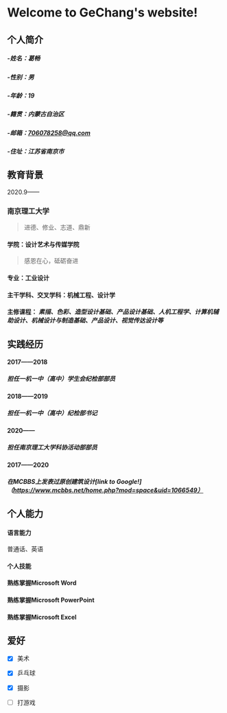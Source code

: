 # Welcome to GeChang's website!

## 个人简介
##### -姓名：葛畅
##### -性别：男
##### -年龄：19
##### -籍贯：内蒙古自治区
##### -邮箱：706078258@qq.com
##### -住址：江苏省南京市

## 教育背景
2020.9——
### **南京理工大学**
> 进德、修业、志道、鼎新
#### 学院：设计艺术与传媒学院
> 感恩在心，砥砺奋进
#### 专业：工业设计
#### 主干学科、交叉学科：机械工程、设计学
#### 主修课程： _素描、色彩、造型设计基础、产品设计基础、人机工程学、计算机辅助设计、机械设计与制造基础、产品设计、视觉传达设计等_

## 实践经历
#### 2017——2018
##### 担任一机一中（高中）学生会纪检部部员
#### 2018——2019
##### 担任一机一中（高中）纪检部书记
#### 2020——
##### 担任南京理工大学科协活动部部员
#### 2017——2020
##### 在MCBBS上发表过原创建筑设计[link to Google!]（https://www.mcbbs.net/home.php?mod=space&uid=1066549）

## 个人能力
#### 语言能力
普通话、英语
#### 个人技能
#### 熟练掌握Microsoft Word
#### 熟练掌握Microsoft PowerPoint
#### 熟练掌握Microsoft Excel

## 爱好
- [x] 美术
- [x] 乒乓球
- [x] 摄影
- [ ] 打游戏







